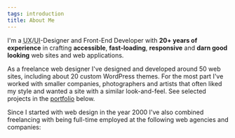 ```yaml
---
tags: introduction
title: About Me
---
```


I'm a <abbr title="User Experience">UX</abbr>/<abbr title="User Interface">UI</abbr>-Designer and Front-End Developer with <strong>20+ years of experience</strong> in crafting <strong>accessible</strong>, <strong>fast-loading</strong>, <strong>responsive</strong> and <strong>darn good looking</strong> web sites and web applications.

As a freelance web designer I've designed and developed around 50 web sites, including about 20 custom WordPress themes. For the most part I've worked with smaller companies, photographers and artists that often liked my style and wanted a site with a similar look-and-feel. <span class="hide-from-print">See selected projects in the <a href="#section-portfolio">portfolio</a> below.</span>

Since I started with web design in the year 2000 I've also combined freelancing with being full-time employed at the following web agencies and companies:
